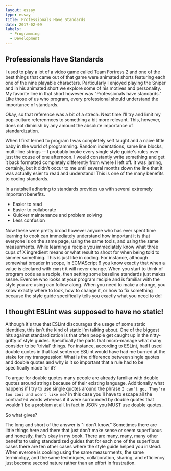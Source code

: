 ```yaml
---
layout: essay
type: essay
title: Professionals Have Standards
date: 2017-02-09
labels:
  - Programming
  - Development
---
```


## Professionals Have Standards

I used to play a lot of a video game called Team Fortress 2 and one of the best things that came out of that game were animated shorts featuring each one of the nine playable characters. Particularly I enjoyed playing the Sniper and in his animated short we explore some of his motives and personality. My favorite line in that short however was "Professionals have standards." Like those of us who program, every professional should understand the importance of standards.

Okay, so that reference was a bit of a strech. Next time I'll try and limit my pop-culture referenmces to something a bit more relevant. This, however, does not diminish by any amount the absolute importance of standardization.

When I first lerned to program I was completely self taught and a naive little baby in the world of programming. Random indentations, same line blocks, multi-line strings -- I probably broke every single style guide's rules over just the couse of one afternoon. I would constantly write something and get it back formatted completely differently from where I left off. It was jarring, certainly, but it didn't occur to me until several months down the line that it was actually esier to read and understand! This is one of the many benefits to coding standards.

In a nutshell adhering to standards provides us with several extremely important benefits.

* Easier to read
* Easier to collaborate
* Quicker maintenance and problem solving
* Less confusion

Now these were pretty broad however anyone who has ever spent time learning to cook can immediately understand how important it is that everyone is on the same page, using the same tools, and using the same measurments. While learning a recipie you immediately know what three cups of X ingredient means or what result to shoot for when being told to simmer something. This is just like in coding. For instance, although somewhat broader in scope, in ECMAScript 6 you know exactly that when a value is declared with ```const``` it will never change. When you start to think of program code as a recipie, then setting some baseline standards just makes sesne. Everone who looks at your program recipie and is familiar with the style you are using can follow along. When you need to make a change, you know exactly where to look, how to change it, or how to fix something because the style guide specifically tells you exactly what you need to do!

## I thought ESLint was supposed to have no static!

Although it's true that ESLint discourages the usage of some static identities, this isn't the kind of static I'm talking about. One of the biggest hits against standardization is that often people get caught up in the nitty-gritty of style guides. Specifically the parts that micro-manage what many consider to be 'trivial' things. For instance, according to ESLint, had I used double quotes in that last sentence ESLint would have had me burned at the stake for my transgression! What is the difference between single quotes and double quotes and why is it so important that a rule had to be specifically made for it?

To argue for double quotes many people are already familiar with double quotes around strings because of their existing language. Additionally what happens if I try to use single quotes around the phrase ```I can't go. They're too cool and won't like me```? In this case you'll have to escape all the contracted words whereas if it were surrounded by double quotes that wouldn't be a problem at all. In fact in JSON you MUST use double quotes. 

So what gives? 

The long and short of the answer is "I don't know." Sometimes there are little things here and there that just don't make sense or seem superfluous and honestly, that's okay in my book. There are many, many, many other benefits to using standardized guides that for each one of the superflous cases there are ten other cases where the style guide helped you instead. When everone is cooking using the same measurments, the same terminoligy, and the same techniques, collaboration, sharing, and efficiency just become second nature rather than an effort in frustration.
